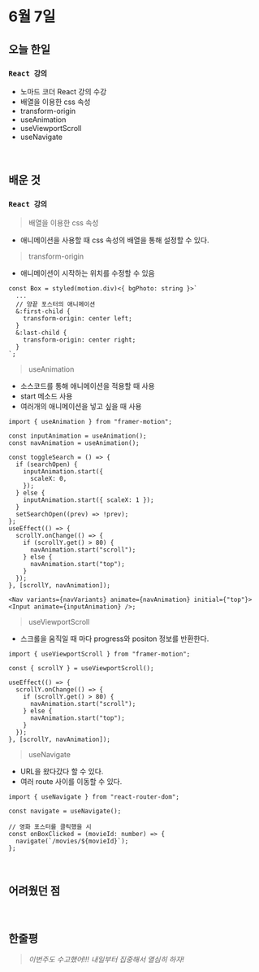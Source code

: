 # 6월 7일

## 오늘 한일

### `React 강의`

- 노마드 코더 React 강의 수강
- 배열을 이용한 css 속성
- transform-origin
- useAnimation
- useViewportScroll
- useNavigate

<br>

## 배운 것

### `React 강의`

> 배열을 이용한 css 속성

- 애니메이션을 사용할 때 css 속성의 배열을 통해 설정할 수 있다.

> transform-origin

- 애니메이션이 시작하는 위치를 수정할 수 있음

```tsx
const Box = styled(motion.div)<{ bgPhoto: string }>`
  ... 
  // 양끝 포스터의 애니메이션
  &:first-child {
    transform-origin: center left;
  }
  &:last-child {
    transform-origin: center right;
  }
`;
```

> useAnimation

- 소스코드를 통해 애니메이션을 적용할 때 사용
- start 메소드 사용
- 여러개의 애니메이션을 넣고 싶을 때 사용

```tsx
import { useAnimation } from "framer-motion";

const inputAnimation = useAnimation();
const navAnimation = useAnimation();

const toggleSearch = () => {
  if (searchOpen) {
    inputAnimation.start({
      scaleX: 0,
    });
  } else {
    inputAnimation.start({ scaleX: 1 });
  }
  setSearchOpen((prev) => !prev);
};
useEffect(() => {
  scrollY.onChange(() => {
    if (scrollY.get() > 80) {
      navAnimation.start("scroll");
    } else {
      navAnimation.start("top");
    }
  });
}, [scrollY, navAnimation]);

<Nav variants={navVariants} animate={navAnimation} initial={"top"}>
<Input animate={inputAnimation} />;
```

> useViewportScroll

- 스크롤을 움직일 때 마다 progress와 positon 정보를 반환한다.

```tsx
import { useViewportScroll } from "framer-motion";

const { scrollY } = useViewportScroll();

useEffect(() => {
  scrollY.onChange(() => {
    if (scrollY.get() > 80) {
      navAnimation.start("scroll");
    } else {
      navAnimation.start("top");
    }
  });
}, [scrollY, navAnimation]);
```

> useNavigate

- URL을 왔다갔다 할 수 있다.
- 여러 route 사이를 이동할 수 있다.

```tsx
import { useNavigate } from "react-router-dom";

const navigate = useNavigate();

// 영화 포스터를 클릭했을 시
const onBoxClicked = (movieId: number) => {
  navigate(`/movies/${movieId}`);
};
```

<br>

## 어려웠던 점

<br>

## 한줄평

> _이번주도 수고했어!!! 내일부터 집중해서 열심히 하자!_

<br>
